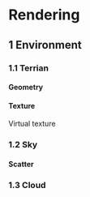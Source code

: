 # Rendering

## 1 Environment

### 1.1 Terrian

#### Geometry

#### Texture

Virtual texture

### 1.2 Sky

#### Scatter

### 1.3 Cloud


